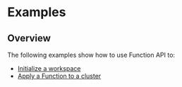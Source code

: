 # Examples 

## Overview

The following examples show how to use Function API to:

* [Initialize a workspace](./init/README.md)
* [Apply a Function to a cluster](./apply/README.md)

